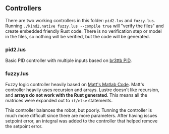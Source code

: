 ## Controllers
There are two working controllers in this folder: `pid2.lus` and `fuzzy.lus`.  Running `./kind2.native fuzzy.lus --compile true` will "verify the files" and create embedded friendly Rust code.  There is no verification step or model in the files, so nothing will be verified, but the code will be generated.

### pid2.lus
Basic PID controller with multiple inputs based on [br3ttb PID](https://github.com/br3ttb/Arduino-PID-Library/).

### fuzzy.lus
Fuzzy logic controller heavily based on [Matt's Matlab Code](https://github.com/GaloisInc/HighAssuranceControllerOfSelfBalancingRobotCapstone/tree/master/Controller).  Matt's controller heavily uses recursion and arrays.  Lustre doesn't like recursion, and **arrays do not work with the Rust generated**.  This means all the matrices were expanded out to `if/else` statements.

This controller balances the robot, but poorly.  Tunning the controller is much more difficult since there are more parameters.  After having issues setpoint error, an integral was added to the controller that helped remove the setpoint error.
